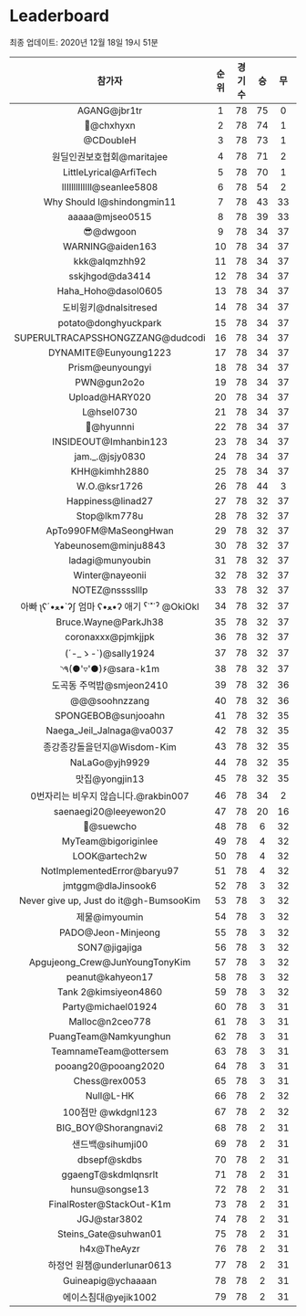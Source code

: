 # Leaderboard
최종 업데이트: 2020년 12월 18일 19시 51분




| 참가자 | 순위 | 경기수 | 승 | 무 | 패 | 승점 |
|:---:|:---:|:---:|:---:|:---:|:---:|:---:|
| AGANG@jbr1tr | 1 | 78 | 75 | 0 | 3 | 225 |
| 👑@chxhyxn | 2 | 78 | 74 | 1 | 3 | 223 |
| @CDoubleH | 3 | 78 | 73 | 1 | 4 | 220 |
| 원딜인권보호협회@maritajee | 4 | 78 | 71 | 2 | 5 | 215 |
| LittleLyrical@ArfiTech | 5 | 78 | 70 | 1 | 7 | 211 |
| lIIIlllIlIlIl@seanlee5808 | 6 | 78 | 54 | 2 | 22 | 164 |
| Why Should I@shindongmin11 | 7 | 78 | 43 | 33 | 2 | 162 |
| aaaaa@mjseo0515 | 8 | 78 | 39 | 33 | 6 | 150 |
| 😎@dwgoon | 9 | 78 | 34 | 37 | 7 | 139 |
| WARNING@aiden163 | 10 | 78 | 34 | 37 | 7 | 139 |
| kkk@alqmzhh92 | 11 | 78 | 34 | 37 | 7 | 139 |
| sskjhgod@da3414 | 12 | 78 | 34 | 37 | 7 | 139 |
| Haha_Hoho@dasol0605 | 13 | 78 | 34 | 37 | 7 | 139 |
| 도비윙키@dnalsitresed | 14 | 78 | 34 | 37 | 7 | 139 |
| potato@donghyuckpark | 15 | 78 | 34 | 37 | 7 | 139 |
| SUPERULTRACAPSSHONGZZANG@dudcodi | 16 | 78 | 34 | 37 | 7 | 139 |
| DYNAMITE@Eunyoung1223 | 17 | 78 | 34 | 37 | 7 | 139 |
| Prism@eunyoungyi | 18 | 78 | 34 | 37 | 7 | 139 |
| PWN@gun2o2o | 19 | 78 | 34 | 37 | 7 | 139 |
| Upload@HARY020 | 20 | 78 | 34 | 37 | 7 | 139 |
| L@hsel0730 | 21 | 78 | 34 | 37 | 7 | 139 |
| 🐻@hyunnni | 22 | 78 | 34 | 37 | 7 | 139 |
| INSIDEOUT@Imhanbin123 | 23 | 78 | 34 | 37 | 7 | 139 |
| jam._.@jsjy0830 | 24 | 78 | 34 | 37 | 7 | 139 |
| KHH@kimhh2880 | 25 | 78 | 34 | 37 | 7 | 139 |
| W.O.@ksr1726 | 26 | 78 | 44 | 3 | 31 | 135 |
| Happiness@linad27 | 27 | 78 | 32 | 37 | 9 | 133 |
| Stop@lkm778u | 28 | 78 | 32 | 37 | 9 | 133 |
| ApTo990FM@MaSeongHwan | 29 | 78 | 32 | 37 | 9 | 133 |
| Yabeunosem@minju8843 | 30 | 78 | 32 | 37 | 9 | 133 |
| ladagi@munyoubin | 31 | 78 | 32 | 37 | 9 | 133 |
| Winter@nayeonii | 32 | 78 | 32 | 37 | 9 | 133 |
| NOTEZ@nsssslllp | 33 | 78 | 32 | 37 | 9 | 133 |
|  아빠  ʅʕ´•ﻌ•`ʔʃ  엄마 ʕ•ﻌ•ʔ 애기 ˁ˙˟˙ˀ @OkiOkl | 34 | 78 | 32 | 37 | 9 | 133 |
| Bruce.Wayne@ParkJh38 | 35 | 78 | 32 | 37 | 9 | 133 |
| coronaxxx@pjmkjjpk | 36 | 78 | 32 | 37 | 9 | 133 |
| (´-_ゝ-`)@sally1924 | 37 | 78 | 32 | 37 | 9 | 133 |
| ◝٩(●'▿'●)۶@sara-k1m | 38 | 78 | 32 | 37 | 9 | 133 |
| 도곡동 주먹밥@smjeon2410 | 39 | 78 | 32 | 36 | 10 | 132 |
| @@@soohnzzang | 40 | 78 | 32 | 36 | 10 | 132 |
| SPONGEBOB@sunjooahn | 41 | 78 | 32 | 35 | 11 | 131 |
| Naega_Jeil_Jalnaga@va0037 | 42 | 78 | 32 | 35 | 11 | 131 |
| 종강종강돌을던지@Wisdom-Kim | 43 | 78 | 32 | 35 | 11 | 131 |
| NaLaGo@yjh9929 | 44 | 78 | 32 | 35 | 11 | 131 |
| 맛집@yongjin13 | 45 | 78 | 32 | 35 | 11 | 131 |
| 0번자리는 비우지 않습니다.@rakbin007 | 46 | 78 | 34 | 2 | 42 | 104 |
| saenaegi20@leeyewon20 | 47 | 78 | 20 | 16 | 42 | 76 |
| 👏@suewcho | 48 | 78 | 6 | 32 | 40 | 50 |
| MyTeam@bigoriginlee | 49 | 78 | 4 | 32 | 42 | 44 |
| LOOK@artech2w | 50 | 78 | 4 | 32 | 42 | 44 |
| NotImplementedError@baryu97 | 51 | 78 | 4 | 32 | 42 | 44 |
| jmtggm@dlaJinsook6 | 52 | 78 | 3 | 32 | 43 | 41 |
| Never give up, Just do it@gh-BumsooKim | 53 | 78 | 3 | 32 | 43 | 41 |
| 제물@imyoumin | 54 | 78 | 3 | 32 | 43 | 41 |
| PADO@Jeon-Minjeong | 55 | 78 | 3 | 32 | 43 | 41 |
| SON7@jigajiga | 56 | 78 | 3 | 32 | 43 | 41 |
| Apgujeong_Crew@JunYoungTonyKim | 57 | 78 | 3 | 32 | 43 | 41 |
| peanut@kahyeon17 | 58 | 78 | 3 | 32 | 43 | 41 |
| Tank 2@kimsiyeon4860 | 59 | 78 | 3 | 32 | 43 | 41 |
| Party@michael01924 | 60 | 78 | 3 | 31 | 44 | 40 |
| Malloc@n2ceo778 | 61 | 78 | 3 | 31 | 44 | 40 |
| PuangTeam@Namkyunghun | 62 | 78 | 3 | 31 | 44 | 40 |
| TeamnameTeam@ottersem | 63 | 78 | 3 | 31 | 44 | 40 |
| pooang20@pooang2020 | 64 | 78 | 3 | 31 | 44 | 40 |
| Chess@rex0053 | 65 | 78 | 3 | 31 | 44 | 40 |
| Null@L-HK | 66 | 78 | 2 | 32 | 44 | 38 |
| 100점만 @wkdgnl123 | 67 | 78 | 2 | 32 | 44 | 38 |
| BIG_BOY@Shorangnavi2 | 68 | 78 | 2 | 31 | 45 | 37 |
| 샌드백@sihumji00 | 69 | 78 | 2 | 31 | 45 | 37 |
| dbsepf@skdbs | 70 | 78 | 2 | 31 | 45 | 37 |
| ggaengT@skdmlqnsrlt | 71 | 78 | 2 | 31 | 45 | 37 |
| hunsu@songse13 | 72 | 78 | 2 | 31 | 45 | 37 |
| FinalRoster@StackOut-K1m | 73 | 78 | 2 | 31 | 45 | 37 |
| JGJ@star3802 | 74 | 78 | 2 | 31 | 45 | 37 |
| Steins_Gate@suhwan01 | 75 | 78 | 2 | 31 | 45 | 37 |
| h4x@TheAyzr | 76 | 78 | 2 | 31 | 45 | 37 |
| 하정언 원챔@underlunar0613 | 77 | 78 | 2 | 31 | 45 | 37 |
| Guineapig@ychaaaan | 78 | 78 | 2 | 31 | 45 | 37 |
| 에이스침대@yejik1002 | 79 | 78 | 2 | 31 | 45 | 37 |